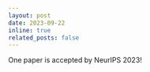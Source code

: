 ```yaml
---
layout: post
date: 2023-09-22
inline: true
related_posts: false
---
```


One paper is accepted by NeurIPS 2023!

